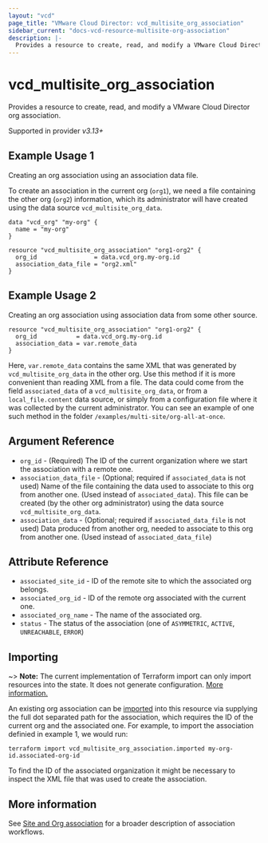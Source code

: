 ```yaml
---
layout: "vcd"
page_title: "VMware Cloud Director: vcd_multisite_org_association"
sidebar_current: "docs-vcd-resource-multisite-org-association"
description: |-
  Provides a resource to create, read, and modify a VMware Cloud Director org association with the current org.
---
```


# vcd\_multisite\_org\_association

Provides a resource to create, read, and modify a VMware Cloud Director org association.


Supported in provider *v3.13+*

## Example Usage 1

Creating an org association using an association data file.

To create an association in the current org (`org1`), we need a file containing the other org (`org2`) information, which its
administrator will have created using the data source `vcd_multisite_org_data`.

```hcl
data "vcd_org" "my-org" {
  name = "my-org"
}

resource "vcd_multisite_org_association" "org1-org2" {
  org_id                = data.vcd_org.my-org.id
  association_data_file = "org2.xml"
}
```

## Example Usage 2

Creating an org association using association data from some other source.

```hcl
resource "vcd_multisite_org_association" "org1-org2" {
  org_id           = data.vcd_org.my-org.id
  association_data = var.remote_data
}
```
Here, `var.remote_data` contains the same XML that was generated by `vcd_multisite_org_data` in the other org.
Use this method if it is more convenient than reading XML from a file.
The data could come from the field `associated_data` of a `vcd_multisite_org_data`, or from a `local_file.content`
data source, or simply from a configuration file where it was collected by the current administrator.
You can see an example of one such method in the folder `/examples/multi-site/org-all-at-once`. 

## Argument Reference

* `org_id` - (Required) The ID of the current organization where we start the association with a remote one.
* `association_data_file` - (Optional; required if `associated_data` is not used) Name of the file containing the data used to associate to this org from another one.
  (Used instead of `associated_data`). This file can be created (by the other org administrator) using the data source `vcd_multisite_org_data`.
* `association_data` - (Optional; required if `associated_data_file` is not used) Data produced from another org, needed to associate to this org from another one.
  (Used instead of `associated_data_file`)

## Attribute Reference

* `associated_site_id` - ID of the remote site to which the associated org belongs.
* `associated_org_id` - ID of the remote org associated with the current one.
* `associated_org_name` - The name of the associated org.
* `status` - The status of the association (one of `ASYMMETRIC`, `ACTIVE`, `UNREACHABLE`, `ERROR`)


## Importing

~> **Note:** The current implementation of Terraform import can only import resources into the state. It does not generate
configuration. [More information.](https://www.terraform.io/docs/import/)

An existing org association can be [imported][docs-import] into this resource
via supplying the full dot separated path for the association, which requires the ID of the current org and the 
associated one. For example, to import the association definied in example 1, we would run:

```
terraform import vcd_multisite_org_association.imported my-org-id.associated-org-id
```

To find the ID of the associated organization it might be necessary to inspect the XML file that was used to create the association.

## More information

See [Site and Org association](/providers/vmware/vcd/latest/docs/guides/site_org_association) for a broader description
of association workflows.

[docs-import]: https://www.terraform.io/docs/import/
